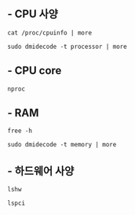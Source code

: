 ## - CPU 사양
~~~
cat /proc/cpuinfo | more
~~~
~~~
sudo dmidecode -t processor | more
~~~

## - CPU core
~~~
nproc
~~~

## - RAM
~~~
free -h
~~~
~~~
sudo dmidecode -t memory | more
~~~

## - 하드웨어 사양
~~~
lshw
~~~
~~~
lspci
~~~

